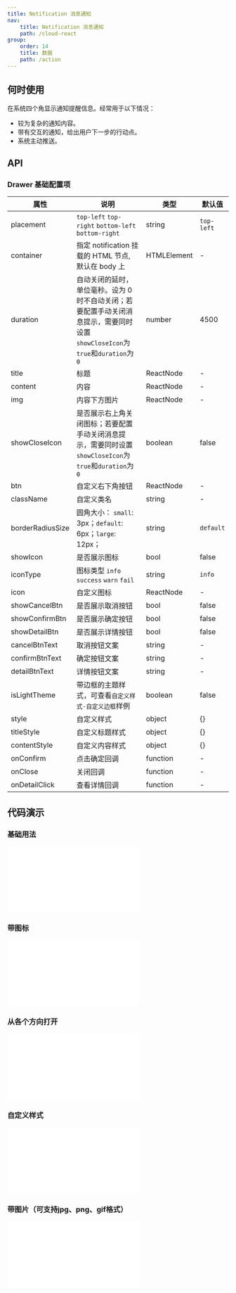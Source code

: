 ```yaml
---
title: Notification 消息通知
nav:
    title: Notification 消息通知
    path: /cloud-react
group:
    order: 14
    title: 数据
    path: /action
---
```


## 何时使用
在系统四个角显示通知提醒信息。经常用于以下情况：
- 较为复杂的通知内容。
- 带有交互的通知，给出用户下一步的行动点。
- 系统主动推送。


## API

### Drawer 基础配置项

| 属性           | 说明                    | 类型              | 默认值 
| -------------- | ---------------------- | ----------------- | ------ |
| placement       | `top-left` `top-right` `bottom-left` `bottom-right`     | string | `top-left`     |
| container       | 指定 notification 挂载的 HTML 节点, 默认在 body 上     | HTMLElement | -     |
| duration |  自动关闭的延时，单位毫秒。设为 0 时不自动关闭；若要配置手动关闭消息提示，需要同时设置 `showCloseIcon`为`true`和`duration`为` 0`  |  number  |   4500  | |
| title |  标题  |  ReactNode  |   -  | |
| content |  内容  |  ReactNode  |   -  | |
| img |  内容下方图片  |  ReactNode  |   -  | |
| showCloseIcon |  是否展示右上角关闭图标；若要配置手动关闭消息提示，需要同时设置 `showCloseIcon`为`true`和`duration`为` 0`  |  boolean  |   false  | |
| btn |  自定义右下角按钮  |  ReactNode  |   -  | |
| className |  自定义类名  |  string  |   -  | |
| borderRadiusSize       | 圆角大小： `small`: 3px；`default`: 6px；`large`: 12px；         | string | `default`     |
| showIcon       | 是否展示图标         |  bool | false     |
| iconType       | 图标类型 `info` `success` `warn` `fail`       |  string | `info`  |  
| icon       | 自定义图标        |  ReactNode |  - |  
| showCancelBtn       | 是否展示取消按钮        |  bool |  false |  
| showConfirmBtn       | 是否展示确定按钮        |  bool |  false |  
| showDetailBtn     | 是否展示详情按钮        |  bool |  false |  
| cancelBtnText     | 取消按钮文案        |  string |  - |  
| confirmBtnText     | 确定按钮文案        |  string |  - |  
| detailBtnText     | 详情按钮文案        |  string |  - |  
| isLightTheme     | 带边框的主题样式，可查看`自定义样式-自定义边框`样例        |   boolean |  false |  
| style     |    自定义样式    |   object |  {} |  
| titleStyle     |    自定义标题样式    |   object |  {} |  
| contentStyle     |    自定义内容样式    |   object |  {} |  
| onConfirm     | 点击确定回调        |  function |  - |  
| onClose     | 关闭回调        |  function |  - |  
| onDetailClick     | 查看详情回调        |  function |  - |  


## 代码演示

### 基础用法
<embed src="@components/notification/demos/basic.md" />

### 带图标
<embed src="@components/notification/demos/type.md" />

### 从各个方向打开
<embed src="@components/notification/demos/placement.md" />

### 自定义样式
<embed src="@components/notification/demos/custom.md" />

### 带图片（可支持jpg、png、gif格式）
<embed src="@components/notification/demos/image.md" />
